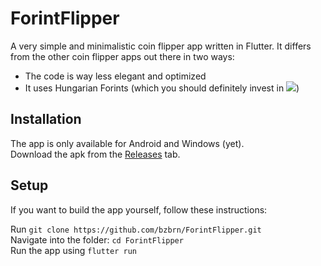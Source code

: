 # ForintFlipper

A very simple and minimalistic coin flipper app written in Flutter. It differs from the other coin flipper apps out there in two ways:
- The code is way less elegant and optimized
- It uses Hungarian Forints (which you should definitely invest in <img src="https://cdn.discordapp.com/emojis/1110638202659811440.webp?size=16&quality=lossless">)

## Installation

The app is only available for Android and Windows (yet).  
Download the apk from the [Releases](https://github.com/bzbrn/ForintFlipper/releases) tab.

## Setup

If you want to build the app yourself, follow these instructions:

Run `git clone https://github.com/bzbrn/ForintFlipper.git`  
Navigate into the folder: `cd ForintFlipper`  
Run the app using `flutter run`